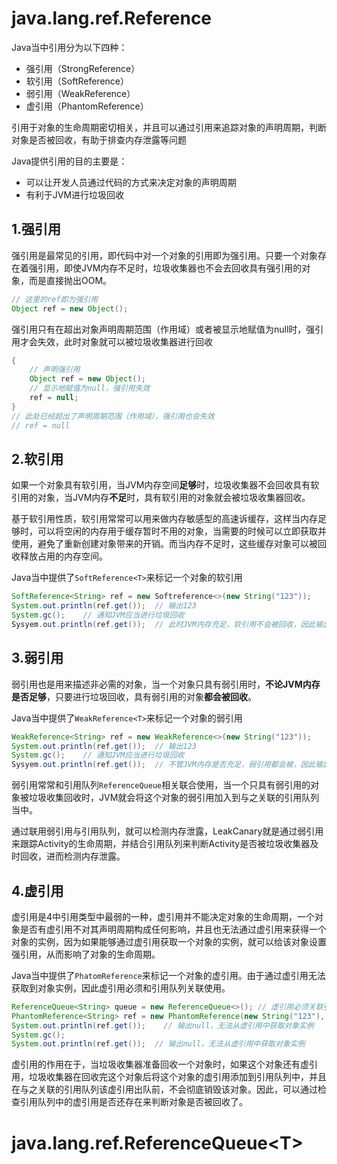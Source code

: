 # java.lang.ref.Reference

Java当中引用分为以下四种：

- 强引用（StrongReference）
- 软引用（SoftReference）
- 弱引用（WeakReference）
- 虚引用（PhantomReference）

引用于对象的生命周期密切相关，并且可以通过引用来追踪对象的声明周期，判断对象是否被回收，有助于排查内存泄露等问题

Java提供引用的目的主要是：

- 可以让开发人员通过代码的方式来决定对象的声明周期
- 有利于JVM进行垃圾回收

## 1.强引用

强引用是最常见的引用，即代码中对一个对象的引用即为强引用。只要一个对象存在着强引用，即使JVM内存不足时，垃圾收集器也不会去回收具有强引用的对象，而是直接抛出OOM。

```java
// 这里的ref即为强引用
Object ref = new Object();
```

强引用只有在超出对象声明周期范围（作用域）或者被显示地赋值为null时，强引用才会失效，此时对象就可以被垃圾收集器进行回收

```java
{
    // 声明强引用
    Object ref = new Object();
    // 显示地赋值为null，强引用失效
    ref = null;
}
// 此处已经超出了声明周期范围（作用域），强引用也会失效
// ref = null
```

## 2.软引用

如果一个对象具有软引用，当JVM内存空间**足够**时，垃圾收集器不会回收具有软引用的对象，当JVM内存**不足**时，具有软引用的对象就会被垃圾收集器回收。

基于软引用性质，软引用常常可以用来做内存敏感型的高速诉缓存，这样当内存足够时，可以将空闲的内存用于缓存暂时不用的对象，当需要的时候可以立即获取并使用，避免了重新创建对象带来的开销。而当内存不足时，这些缓存对象可以被回收释放占用的内存空间。

Java当中提供了```SoftReference<T>```来标记一个对象的软引用

```java
SoftReference<String> ref = new Softreference<>(new String("123"));
System.out.println(ref.get()); 	// 输出123
System.gc(); 	// 通知JVM应当进行垃圾回收
Sysyem.out.println(ref.get());	// 此时JVM内存充足，软引用不会被回收，因此输出123
```

## 3.弱引用

弱引用也是用来描述非必需的对象，当一个对象只具有弱引用时，**不论JVM内存是否足够**，只要进行垃圾回收，具有弱引用的对象**都会被回收**。

Java当中提供了```WeakReference<T>```来标记一个对象的弱引用

```java
WeakReference<String> ref = new WeakReference<>(new String("123"));
System.out.println(ref.get()); 	// 输出123
System.gc(); 	// 通知JVM应当进行垃圾回收
Sysyem.out.println(ref.get());	// 不管JVM内存是否充足，弱引用都会被，因此输出null
```

弱引用常常和引用队列```ReferenceQueue```相关联合使用，当一个只具有弱引用的对象被垃圾收集回收时，JVM就会将这个对象的弱引用加入到与之关联的引用队列当中。

通过联用弱引用与引用队列，就可以检测内存泄露，LeakCanary就是通过弱引用来跟踪Activity的生命周期，并结合引用队列来判断Activity是否被垃圾收集器及时回收，进而检测内存泄露。

## 4.虚引用

虚引用是4中引用类型中最弱的一种，虚引用并不能决定对象的生命周期，一个对象是否有虚引用不对其声明周期构成任何影响，并且也无法通过虚引用来获得一个对象的实例，因为如果能够通过虚引用获取一个对象的实例，就可以给该对象设置强引用，从而影响了对象的生命周期。

Java当中提供了```PhatomReference```来标记一个对象的虚引用。由于通过虚引用无法获取到对象实例，因此虚引用必须和引用队列关联使用。

```java
ReferenceQueue<String> queue = new ReferenceQueue<>(); // 虚引用必须关联引用队列
PhantomReference<String> ref = new PhantomReference(new String("123"), queue);
System.out.println(ref.get());    // 输出null，无法从虚引用中获取对象实例
System.gc();
System.out.println(ref.get());  // 输出null，无法从虚引用中获取对象实例
```

虚引用的作用在于，当垃圾收集器准备回收一个对象时，如果这个对象还有虚引用，垃圾收集器在回收完这个对象后将这个对象的虚引用添加到引用队列中，并且在与之关联的引用队列该虚引用出队前，不会彻底销毁该对象。因此，可以通过检查引用队列中的虚引用是否还存在来判断对象是否被回收了。

# java.lang.ref.ReferenceQueue\<T\>

